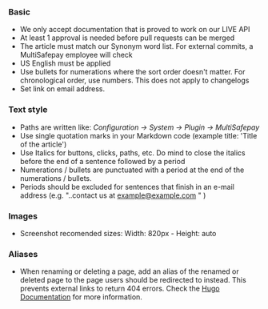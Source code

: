 ### Basic
- We only accept documentation that is proved to work on our LIVE API
- At least 1 approval is needed before pull requests can be merged
- The article must match our Synonym word list. For external commits, a MultiSafepay employee will check
- US English must be applied
- Use bullets for numerations where the sort order doesn't matter. For chronological order, use numbers. This does not apply to changelogs
- Set link on email address.

### Text style
- Paths are written like: _Configuration → System → Plugin → MultiSafepay_
- Use single quotation marks in your Markdown code (example title: 'Title of the article')
- Use Italics for buttons, clicks, paths, etc. Do mind to close the italics before the end of a sentence followed by a period
- Numerations / bullets are punctuated with a period at the end of the numerations / bullets.
- Periods should be excluded for sentences that finish in an e-mail address (e.g. "..contact us at <example@example.com> "  )

### Images
- Screenshot recomended sizes: Width: 820px - Height: auto

### Aliases
- When renaming or deleting a page, add an alias of the renamed or deleted page to the page users should be redirected to instead. This prevents external links to return 404 errors. Check the [Hugo Documentation](https://gohugo.io/content-management/urls/#aliases) for more information.

